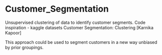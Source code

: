 # Customer_Segmentation

Unsupervised clustering of data to identify customer segments.
Code inspiration - kaggle datasets Customer Segmentation: Clustering [Karnika Kapoor]

This approach could be used to segment customers in a new way unbiased by prior groupings.
